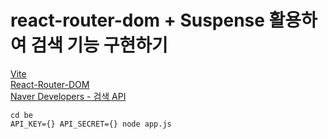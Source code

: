 # react-router-dom + Suspense 활용하여 검색 기능 구현하기

[Vite](https://ko.vitejs.dev/)  
[React-Router-DOM](https://reactrouter.com/en/main/components/form)  
[Naver Developers - 검색 API](https://developers.naver.com/docs/serviceapi/search/book/book.md#%EC%B1%85)  

```shell
cd be
API_KEY={} API_SECRET={} node app.js
```
